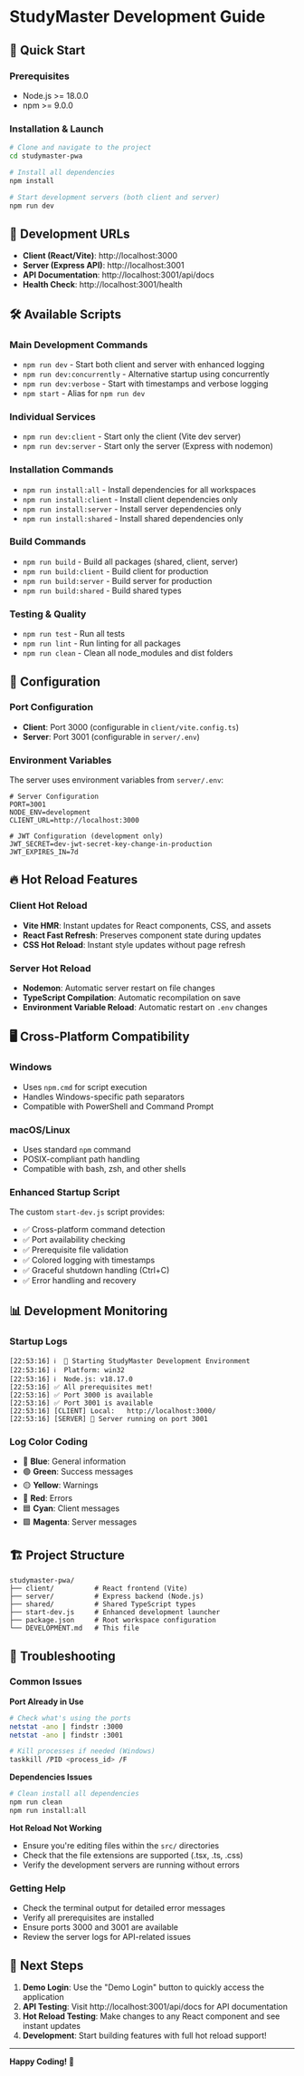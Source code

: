 # StudyMaster Development Guide

## 🚀 Quick Start

### Prerequisites
- Node.js >= 18.0.0
- npm >= 9.0.0

### Installation & Launch
```bash
# Clone and navigate to the project
cd studymaster-pwa

# Install all dependencies
npm install

# Start development servers (both client and server)
npm run dev
```

## 📱 Development URLs

- **Client (React/Vite)**: http://localhost:3000
- **Server (Express API)**: http://localhost:3001
- **API Documentation**: http://localhost:3001/api/docs
- **Health Check**: http://localhost:3001/health

## 🛠️ Available Scripts

### Main Development Commands
- `npm run dev` - Start both client and server with enhanced logging
- `npm run dev:concurrently` - Alternative startup using concurrently
- `npm run dev:verbose` - Start with timestamps and verbose logging
- `npm start` - Alias for `npm run dev`

### Individual Services
- `npm run dev:client` - Start only the client (Vite dev server)
- `npm run dev:server` - Start only the server (Express with nodemon)

### Installation Commands
- `npm run install:all` - Install dependencies for all workspaces
- `npm run install:client` - Install client dependencies only
- `npm run install:server` - Install server dependencies only
- `npm run install:shared` - Install shared dependencies only

### Build Commands
- `npm run build` - Build all packages (shared, client, server)
- `npm run build:client` - Build client for production
- `npm run build:server` - Build server for production
- `npm run build:shared` - Build shared types

### Testing & Quality
- `npm run test` - Run all tests
- `npm run lint` - Run linting for all packages
- `npm run clean` - Clean all node_modules and dist folders

## 🔧 Configuration

### Port Configuration
- **Client**: Port 3000 (configurable in `client/vite.config.ts`)
- **Server**: Port 3001 (configurable in `server/.env`)

### Environment Variables
The server uses environment variables from `server/.env`:

```env
# Server Configuration
PORT=3001
NODE_ENV=development
CLIENT_URL=http://localhost:3000

# JWT Configuration (development only)
JWT_SECRET=dev-jwt-secret-key-change-in-production
JWT_EXPIRES_IN=7d
```

## 🔥 Hot Reload Features

### Client Hot Reload
- **Vite HMR**: Instant updates for React components, CSS, and assets
- **React Fast Refresh**: Preserves component state during updates
- **CSS Hot Reload**: Instant style updates without page refresh

### Server Hot Reload
- **Nodemon**: Automatic server restart on file changes
- **TypeScript Compilation**: Automatic recompilation on save
- **Environment Variable Reload**: Automatic restart on `.env` changes

## 🖥️ Cross-Platform Compatibility

### Windows
- Uses `npm.cmd` for script execution
- Handles Windows-specific path separators
- Compatible with PowerShell and Command Prompt

### macOS/Linux
- Uses standard `npm` command
- POSIX-compliant path handling
- Compatible with bash, zsh, and other shells

### Enhanced Startup Script
The custom `start-dev.js` script provides:
- ✅ Cross-platform command detection
- ✅ Port availability checking
- ✅ Prerequisite file validation
- ✅ Colored logging with timestamps
- ✅ Graceful shutdown handling (Ctrl+C)
- ✅ Error handling and recovery

## 📊 Development Monitoring

### Startup Logs
```
[22:53:16] ℹ️  🚀 Starting StudyMaster Development Environment
[22:53:16] ℹ️  Platform: win32
[22:53:16] ℹ️  Node.js: v18.17.0
[22:53:16] ✅ All prerequisites met!
[22:53:16] ✅ Port 3000 is available
[22:53:16] ✅ Port 3001 is available
[22:53:16] [CLIENT] Local:   http://localhost:3000/
[22:53:16] [SERVER] 🚀 Server running on port 3001
```

### Log Color Coding
- 🔵 **Blue**: General information
- 🟢 **Green**: Success messages
- 🟡 **Yellow**: Warnings
- 🔴 **Red**: Errors
- 🟦 **Cyan**: Client messages
- 🟪 **Magenta**: Server messages

## 🏗️ Project Structure

```
studymaster-pwa/
├── client/          # React frontend (Vite)
├── server/          # Express backend (Node.js)
├── shared/          # Shared TypeScript types
├── start-dev.js     # Enhanced development launcher
├── package.json     # Root workspace configuration
└── DEVELOPMENT.md   # This file
```

## 🐛 Troubleshooting

### Common Issues

**Port Already in Use**
```bash
# Check what's using the ports
netstat -ano | findstr :3000
netstat -ano | findstr :3001

# Kill processes if needed (Windows)
taskkill /PID <process_id> /F
```

**Dependencies Issues**
```bash
# Clean install all dependencies
npm run clean
npm run install:all
```

**Hot Reload Not Working**
- Ensure you're editing files within the `src/` directories
- Check that the file extensions are supported (.tsx, .ts, .css)
- Verify the development servers are running without errors

### Getting Help
- Check the terminal output for detailed error messages
- Verify all prerequisites are installed
- Ensure ports 3000 and 3001 are available
- Review the server logs for API-related issues

## 🎯 Next Steps

1. **Demo Login**: Use the "Demo Login" button to quickly access the application
2. **API Testing**: Visit http://localhost:3001/api/docs for API documentation
3. **Hot Reload Testing**: Make changes to any React component and see instant updates
4. **Development**: Start building features with full hot reload support!

---

**Happy Coding! 🚀**